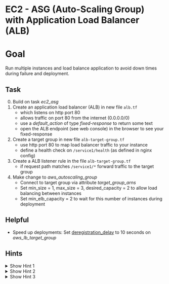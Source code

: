 # EC2 - ASG (Auto-Scaling Group) with Application Load Balancer (ALB)

# Goal
Run multiple instances and load balance application to avoid down times during failure and deployment.


## Task
0. Build on task *ec2_asg*
0. Create an application load balancer (ALB) in new file `alb.tf`
    - which listens on http port 80 
    - allows traffic on port 80 from the internet (0.0.0.0/0)
    - use a *default_action* of type *fixed-response* to return some text
    - open the ALB endpoint (see web console) in the browser to see your fixed-response
0. Create a target group in new file `alb-target-group.tf`
    - use http port 80 to map load balancer traffic to your instance
    - define a health check on `/service1/health` (as defined in nginx config)
0. Create a ALB listener rule in the file `alb-target-group.tf`
    - if request path matches `/service1/*` forward traffic to the target group
0. Make change to *aws_autoscaling_group*
    - Connect to target group via attribute *target_group_arns*
    - Set min_size = 1, max_size = 3, desired_capacity = 2 to allow load balancing between instances
    - Set min_elb_capacity = 2 to wait for this number of instances during deployment
    
    

## Helpful
- Speed up deployments: Set [deregistration_delay](https://docs.aws.amazon.com/elasticloadbalancing/latest/application/load-balancer-target-groups.html#deregistration-delay) to 10 seconds on *aws_lb_target_group*


## Hints
<details><summary>Show Hint 1</summary><p>

ALB: You need three resources.</br>
ALB Target Group: You need two resources. 
</p></details>


<details><summary>Show Hint 2</summary><p>

ALB: aws_security_group, aws_lb, aws_lb_listener</br>
ALB Target Group: aws_lb_target_group, aws_lb_listener_rule
</p></details>


<details><summary>Show Hint 3</summary><p>

Condition for *aws_lb_listener_rule*:
```
  condition {
    field = "path-pattern"
    values = ["/service1/*"]
  }
```
</p></details>

